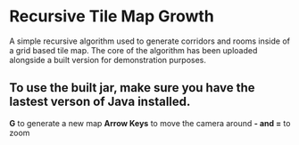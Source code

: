 # Recursive Tile Map Growth

A simple recursive algorithm used to generate corridors and rooms inside of a grid based tile map. 
The core of the algorithm has been uploaded alongside a built version for demonstration purposes.

## To use the built jar, make sure you have the lastest verson of Java installed.

**G** to generate a new map
**Arrow Keys** to move the camera around
**- and =** to zoom
